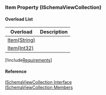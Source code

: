 ﻿### Item Property (ISchemaViewCollection)

#### Overload List

| Overload | Description |
| --- | --- |
| [Item(String)](fcSDK~FChoice.Foundation.Schema.ISchemaViewCollection~Item(String).md) |   |
| [Item(Int32)](fcSDK~FChoice.Foundation.Schema.ISchemaViewCollection~Item(Int32).md) |   |

[!include[Requirements](../partials/requirements.md)]



#### Reference

[ISchemaViewCollection Interface](fcSDK~FChoice.Foundation.Schema.ISchemaViewCollection.md)  
[ISchemaViewCollection Members](fcSDK~FChoice.Foundation.Schema.ISchemaViewCollection_members.md)